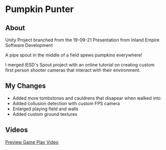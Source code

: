 # Pumpkin Punter

## About
Unity Project branched from the 19-09-21 Presentation from Inland Empire Software Development

A pipe spout in the middle of a field spews pumpkins everywhere! 

I merged IESD's Spout project with an online tutorial on creating custom first person shooter cameras that interact with their environment. 

## My Changes

- Added more tombstones and cauldrens that disapear when walked into
- Added collusion detection with custom FPS camera
- Enlarged playing field and walls
- Added custom ground textures

## Videos

[Preview Game Play Video](https://www.youtube.com/watch?v=9I2mWTbRupM&feature=youtu.be)
